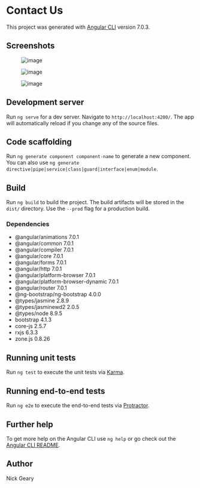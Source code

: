 # Contact Us

This project was generated with [Angular CLI](https://github.com/angular/angular-cli) version 7.0.3.

## Screenshots

<figure>
  <img src="https://raw.githubusercontent.com/ngeary/contact-us/master/contact-us/src/assets/screenshots/contact-us-01.png" alt="image"/>
</figure>

<figure>
  <img src="https://raw.githubusercontent.com/ngeary/contact-us/master/contact-us/src/assets/screenshots/contact-us-02.png" alt="image"/>
</figure>

<figure>
  <img src="https://raw.githubusercontent.com/ngeary/contact-us/master/contact-us/src/assets/screenshots/contact-us-03.png" alt="image"/>
</figure>

## Development server

Run `ng serve` for a dev server. Navigate to `http://localhost:4200/`. The app will automatically reload if you change any of the source files.

## Code scaffolding

Run `ng generate component component-name` to generate a new component. You can also use `ng generate directive|pipe|service|class|guard|interface|enum|module`.

## Build

Run `ng build` to build the project. The build artifacts will be stored in the `dist/` directory. Use the `--prod` flag for a production build.

### Dependencies

* @angular/animations 7.0.1
* @angular/common 7.0.1
* @angular/compiler 7.0.1
* @angular/core 7.0.1
* @angular/forms 7.0.1
* @angular/http 7.0.1
* @angular/platform-browser 7.0.1
* @angular/platform-browser-dynamic 7.0.1
* @angular/router 7.0.1
* @ng-bootstrap/ng-bootstrap 4.0.0
* @types/jasmine 2.8.9
* @types/jasminewd2 2.0.5
* @types/node 8.9.5
* bootstrap 4.1.3
* core-js 2.5.7
* rxjs 6.3.3
* zone.js 0.8.26

## Running unit tests

Run `ng test` to execute the unit tests via [Karma](https://karma-runner.github.io).

## Running end-to-end tests

Run `ng e2e` to execute the end-to-end tests via [Protractor](http://www.protractortest.org/).

## Further help

To get more help on the Angular CLI use `ng help` or go check out the [Angular CLI README](https://github.com/angular/angular-cli/blob/master/README.md).

## Author

Nick Geary
